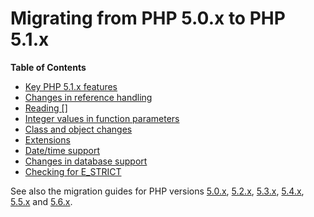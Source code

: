 Migrating from PHP 5.0.x to PHP 5.1.x
=====================================

**Table of Contents**

-   [Key PHP 5.1.x features](/migration51/changes.html)
-   [Changes in reference handling](/migration51/references.html)
-   [Reading \[\]](/migration51/reading.html)
-   [Integer values in function
    parameters](/migration51/integer-parameters.html)
-   [Class and object changes](/migration51/oop.html)
-   [Extensions](/migration51/extensions.html)
-   [Date/time support](/migration51/datetime.html)
-   [Changes in database support](/migration51/databases.html)
-   [Checking for E\_STRICT](/migration51/errorcheck.html)

See also the migration guides for PHP versions
<a href="/migration5.html" class="link">5.0.x</a>,
<a href="/migration52.html" class="link">5.2.x</a>,
<a href="/migration53.html" class="link">5.3.x</a>,
<a href="/migration54.html" class="link">5.4.x</a>,
<a href="/migration55.html" class="link">5.5.x</a> and
<a href="/migration56.html" class="link">5.6.x</a>.
